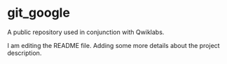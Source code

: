# git_google
A public repository used in conjunction with Qwiklabs.

I am editing the README file. Adding some more details about the project description.
